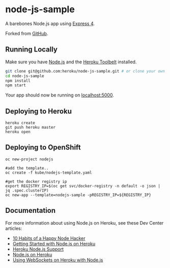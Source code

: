 # node-js-sample

A barebones Node.js app using [Express 4](http://expressjs.com/).

Forked from [GitHub](https://github.com/heroku/node-js-sample).

## Running Locally

Make sure you have [Node.js](http://nodejs.org/) and the [Heroku Toolbelt](https://toolbelt.heroku.com/) installed.

```sh
git clone git@github.com:heroku/node-js-sample.git # or clone your own fork
cd node-js-sample
npm install
npm start
```

Your app should now be running on [localhost:5000](http://localhost:5000/).

## Deploying to Heroku

```
heroku create
git push heroku master
heroku open
```

## Deploying to OpenShift

```
oc new-project nodejs

#add the template..
oc create -f kube/nodejs-template.yaml

#get the docker registry ip
export REGISTRY_IP=$(oc get svc/docker-registry -n default -o json | jq .spec.clusterIP)
oc new-app --template=nodejs-sample -pREGISTRY_IP=${REGISTRY_IP} 

```


## Documentation

For more information about using Node.js on Heroku, see these Dev Center articles:

- [10 Habits of a Happy Node Hacker](https://blog.heroku.com/archives/2014/3/11/node-habits)
- [Getting Started with Node.js on Heroku](https://devcenter.heroku.com/articles/getting-started-with-nodejs)
- [Heroku Node.js Support](https://devcenter.heroku.com/articles/nodejs-support)
- [Node.js on Heroku](https://devcenter.heroku.com/categories/nodejs)
- [Using WebSockets on Heroku with Node.js](https://devcenter.heroku.com/articles/node-websockets)

